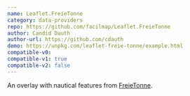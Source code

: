 ```yaml
---
name: Leaflet.FreieTonne
category: data-providers
repo: https://github.com/facilmap/Leaflet.FreieTonne
author: Candid Dauth
author-url: https://github.com/cdauth
demo: https://unpkg.com/leaflet-freie-tonne/example.html
compatible-v0:
compatible-v1: true
compatible-v2: false
---
```


An overlay with nautical features from <a href="https://www.freietonne.de/">FreieTonne</a>.
